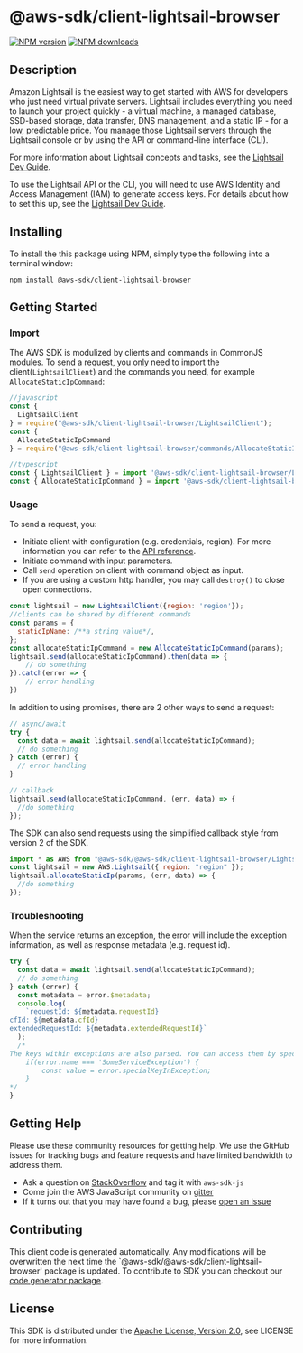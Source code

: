 # @aws-sdk/client-lightsail-browser

[![NPM version](https://img.shields.io/npm/v/@aws-sdk/client-lightsail-browser/preview.svg)](https://www.npmjs.com/package/@aws-sdk/client-lightsail-browser)
[![NPM downloads](https://img.shields.io/npm/dm/@aws-sdk/client-lightsail-browser.svg)](https://www.npmjs.com/package/@aws-sdk/client-lightsail-browser)

## Description

<p>Amazon Lightsail is the easiest way to get started with AWS for developers who just need virtual private servers. Lightsail includes everything you need to launch your project quickly - a virtual machine, a managed database, SSD-based storage, data transfer, DNS management, and a static IP - for a low, predictable price. You manage those Lightsail servers through the Lightsail console or by using the API or command-line interface (CLI).</p> <p>For more information about Lightsail concepts and tasks, see the <a href="https://lightsail.aws.amazon.com/ls/docs/all">Lightsail Dev Guide</a>.</p> <p>To use the Lightsail API or the CLI, you will need to use AWS Identity and Access Management (IAM) to generate access keys. For details about how to set this up, see the <a href="http://lightsail.aws.amazon.com/ls/docs/how-to/article/lightsail-how-to-set-up-access-keys-to-use-sdk-api-cli">Lightsail Dev Guide</a>.</p>

## Installing

To install the this package using NPM, simply type the following into a terminal window:

```
npm install @aws-sdk/client-lightsail-browser
```

## Getting Started

### Import

The AWS SDK is modulized by clients and commands in CommonJS modules. To send a request, you only need to import the client(`LightsailClient`) and the commands you need, for example `AllocateStaticIpCommand`:

```javascript
//javascript
const {
  LightsailClient
} = require("@aws-sdk/client-lightsail-browser/LightsailClient");
const {
  AllocateStaticIpCommand
} = require("@aws-sdk/client-lightsail-browser/commands/AllocateStaticIpCommand");
```

```javascript
//typescript
const { LightsailClient } = import '@aws-sdk/client-lightsail-browser/LightsailClient';
const { AllocateStaticIpCommand } = import '@aws-sdk/client-lightsail-browser/commands/AllocateStaticIpCommand';
```

### Usage

To send a request, you:

- Initiate client with configuration (e.g. credentials, region). For more information you can refer to the [API reference][].
- Initiate command with input parameters.
- Call `send` operation on client with command object as input.
- If you are using a custom http handler, you may call `destroy()` to close open connections.

```javascript
const lightsail = new LightsailClient({region: 'region'});
//clients can be shared by different commands
const params = {
  staticIpName: /**a string value*/,
};
const allocateStaticIpCommand = new AllocateStaticIpCommand(params);
lightsail.send(allocateStaticIpCommand).then(data => {
    // do something
}).catch(error => {
    // error handling
})
```

In addition to using promises, there are 2 other ways to send a request:

```javascript
// async/await
try {
  const data = await lightsail.send(allocateStaticIpCommand);
  // do something
} catch (error) {
  // error handling
}
```

```javascript
// callback
lightsail.send(allocateStaticIpCommand, (err, data) => {
  //do something
});
```

The SDK can also send requests using the simplified callback style from version 2 of the SDK.

```javascript
import * as AWS from "@aws-sdk/@aws-sdk/client-lightsail-browser/Lightsail";
const lightsail = new AWS.Lightsail({ region: "region" });
lightsail.allocateStaticIp(params, (err, data) => {
  //do something
});
```

### Troubleshooting

When the service returns an exception, the error will include the exception information, as well as response metadata (e.g. request id).

```javascript
try {
  const data = await lightsail.send(allocateStaticIpCommand);
  // do something
} catch (error) {
  const metadata = error.$metadata;
  console.log(
    `requestId: ${metadata.requestId}
cfId: ${metadata.cfId}
extendedRequestId: ${metadata.extendedRequestId}`
  );
  /*
The keys within exceptions are also parsed. You can access them by specifying exception names:
    if(error.name === 'SomeServiceException') {
        const value = error.specialKeyInException;
    }
*/
}
```

## Getting Help

Please use these community resources for getting help. We use the GitHub issues for tracking bugs and feature requests and have limited bandwidth to address them.

- Ask a question on [StackOverflow](https://stackoverflow.com/questions/tagged/aws-sdk-js) and tag it with `aws-sdk-js`
- Come join the AWS JavaScript community on [gitter](https://gitter.im/aws/aws-sdk-js-v3)
- If it turns out that you may have found a bug, please [open an issue](https://github.com/aws/aws-sdk-js-v3/issues)

## Contributing

This client code is generated automatically. Any modifications will be overwritten the next time the `@aws-sdk/@aws-sdk/client-lightsail-browser' package is updated. To contribute to SDK you can checkout our [code generator package][].

## License

This SDK is distributed under the
[Apache License, Version 2.0](http://www.apache.org/licenses/LICENSE-2.0),
see LICENSE for more information.

[code generator package]: https://github.com/aws/aws-sdk-js-v3/tree/master/packages/service-types-generator
[api reference]: https://docs.aws.amazon.com/AWSJavaScriptSDK/latest/
